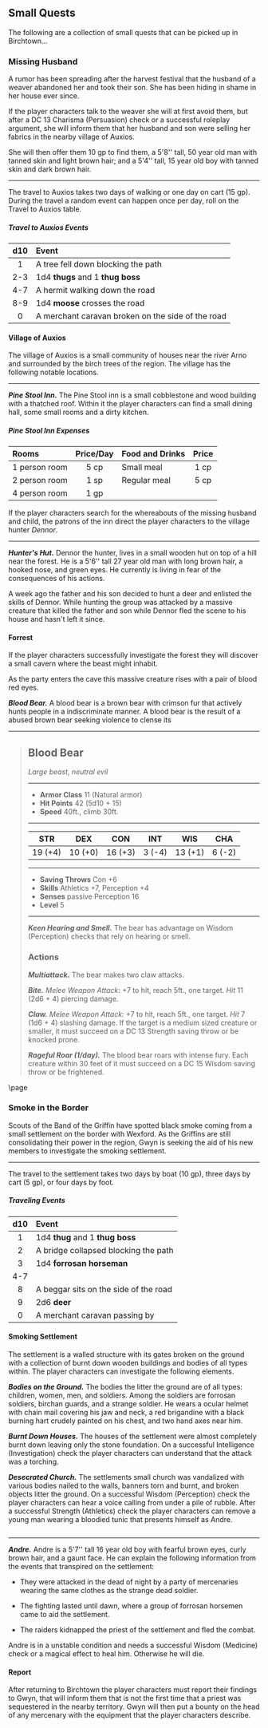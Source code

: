 ## Small Quests
The following are a collection of small quests that can be picked up in Birchtown...


### Missing Husband
A rumor has been spreading after the harvest festival that the husband of a weaver abandoned her and took their son. She has been hiding in shame in her house ever since.

If the player characters talk to the weaver she will at first avoid them, but after a DC 13 Charisma (Persuasion) check or a successful roleplay argument, she will inform them that her husband and son were selling her fabrics in the nearby village of Auxios.

She will then offer them 10 gp to find them, a 5'8'' tall, 50 year old man with tanned skin and light brown hair; and a 5'4'' tall, 15 year old boy with tanned skin and dark brown hair.
___
The travel to Auxios takes two days of walking or one day on cart (15 gp). During the travel a random event can happen once per day, roll on the Travel to Auxios table.

##### Travel to Auxios Events
| d10 | Event                                             |
|:---:|:--------------------------------------------------|
|  1  | A tree fell down blocking the path                |
| 2-3 | 1d4 **thugs** and 1 **thug boss**                 |
| 4-7 | A hermit walking down the road                    |
| 8-9 | 1d4 **moose** crosses the road                    |
|  0  | A merchant caravan broken on the side of the road |



#### Village of Auxios
The village of Auxios is a small community of houses near the river Arno and surrounded by the birch trees of the region. The village has the following notable locations.
___
***Pine Stool Inn.***
The Pine Stool inn is a small cobblestone and wood building with a thatched roof. Within it the player characters can find a small dining hall, some small rooms and a dirty kitchen.

##### Pine Stool Inn Expenses
| Rooms         | Price/Day | Food and Drinks | Price |
|:--------------|:---------:|:----------------|:-----:|
| 1 person room |    5 cp   | Small meal      |  1 cp |
| 2 person room |    1 sp   | Regular meal    |  5 cp |
| 4 person room |    1 gp   |                 |       |

If the player characters search for the whereabouts of the missing husband and child, the patrons of the inn direct the player characters to the village hunter *Dennor*.

___
***Hunter's Hut.***
Dennor the hunter, lives in a small wooden hut on top of a hill near the forest. He is a 5'6'' tall 27 year old man with long brown hair, a hooked nose, and green eyes. He currently is living in fear of the consequences of his actions.

A week ago the father and his son decided to hunt a deer and enlisted the skills of Dennor. While hunting the group was attacked by a massive creature that killed the father and son while Dennor fled the scene to his house and hasn't left it since.



#### Forrest
If the player characters successfully investigate the forest they will discover a small cavern where the beast might inhabit.

As the party enters the cave this massive creature rises with a pair of blood red eyes.

***Blood Bear.***
A blood bear is a brown bear with crimson fur that actively hunts people in a indiscriminate manner. A blood bear is the result of a abused brown bear seeking violence to clense its

___
> ## Blood Bear
>*Large beast, neutral evil*
> ___
> - **Armor Class** 11 (Natural armor)
> - **Hit Points** 42 (5d10 + 15)
> - **Speed** 40ft., climb 30ft.
>___
>|   STR   |   DEX   |   CON   |   INT   |   WIS   |   CHA   |
>|:-------:|:-------:|:-------:|:-------:|:-------:|:-------:|
>| 19 (+4) | 10 (+0) | 16 (+3) |  3 (-4) | 13 (+1) |  6 (-2) |
>___
> - **Saving Throws** Con +6
> - **Skills** Athletics +7, Perception +4
> - **Senses** passive Perception 16
> - **Level** 5
> ___
> ***Keen Hearing and Smell.*** The bear has advantage on Wisdom (Perception) checks that rely on hearing or smell.
>
> ### Actions
> ***Multiattack.*** The bear makes two claw attacks.
>
> ***Bite.*** *Melee Weapon Attack:* +7 to hit, reach 5ft., one target. *Hit* 11 (2d6 + 4) piercing damage. 
>
> ***Claw.*** *Melee Weapon Attack:* +7 to hit, reach 5ft., one target. *Hit* 7 (1d6 + 4) slashing damage. If the target is a medium sized creature or smaller, it must succeed on a DC 13 Strength saving throw or be knocked prone.
>
> ***Rageful Roar (1/day).*** The blood bear roars with intense fury. Each creature within 30 feet of it must succeed on a DC 15 Wisdom saving throw or be frightened.
>

\page

### Smoke in the Border
Scouts of the Band of the Griffin have spotted black smoke coming from a small settlement on the border with Wexford. As the Griffins are still consolidating their power in the region, Gwyn is seeking the aid of his new members to investigate the smoking settlement.
___
The travel to the settlement takes two days by boat (10 gp), three days by cart (5 gp), or four days by foot.

##### Traveling Events
|  d10  | Event                                 |
|:-----:|:--------------------------------------|
|   1   | 1d4 **thug** and 1 **thug boss**      |
|   2   | A bridge collapsed blocking the path  |
|   3   | 1d4 **forrosan horseman**             |
|  4-7  |                                       |
|   8   | A beggar sits on the side of the road |
|   9   | 2d6 **deer**                          |
|   0   | A merchant caravan passing by         |


#### Smoking Settlement
The settlement is a walled structure with its gates broken on the ground with a collection of burnt down wooden buildings and bodies of all types within. The player characters can investigate the following elements.

***Bodies on the Ground.***
The bodies the litter the ground are of all types: children, women, men, and soldiers. Among the soldiers are forrosan soldiers, birchan guards, and a strange soldier. He wears a ocular helmet with chain mail covering his jaw and neck, a red brigandine with a black burning hart crudely painted on his chest, and two hand axes near him.

***Burnt Down Houses.***
The houses of the settlement were almost completely burnt down leaving only the stone foundation. On a successful Intelligence (Investigation) check the player characters can understand that the attack was a torching.

***Desecrated Church.***
The settlements small church was vandalized with various bodies nailed to the walls, banners torn and burnt, and broken objects litter the ground. On a successful Wisdom (Perception) check the player characters can hear a voice calling from under a pile of rubble. After a successful Strength (Athletics) check the player characters can remove a young man wearing a bloodied tunic that presents himself as Andre.

```
```
___
***Andre.***
Andre is a 5'7'' tall 16 year old boy with fearful brown eyes, curly brown hair, and a gaunt face. He can explain the following information from the events that transpired on the settlement:

- They were attacked in the dead of night by a party of mercenaries wearing the same clothes as the strange dead soldier.

- The fighting lasted until dawn, where a group of forrosan horsemen came to aid the settlement.

- The raiders kidnapped the priest of the settlement and fled the combat.

Andre is in a unstable condition and needs a successful Wisdom (Medicine) check or a magical effect to heal him. Otherwise he will die.

#### Report
After returning to Birchtown the player characters must report their findings to Gwyn, that will inform them that is not the first time that a priest was sequestered in the nearby territory. Gwyn will then put a bounty on the head of any mercenary with the equipment that the player characters describe.
